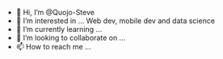 - 👋 Hi, I’m @Quojo-Steve
- 👀 I’m interested in ... Web dev, mobile dev and data science 
- 🌱 I’m currently learning ...
- 💞️ I’m looking to collaborate on ...
- 📫 How to reach me ...

<!---
Quojo-Steve/Quojo-Steve is a ✨ special ✨ repository because its `README.md` (this file) appears on your GitHub profile.
You can click the Preview link to take a look at your changes.
--->
